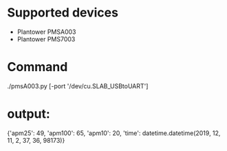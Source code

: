 # Supported devices
- Plantower PMSA003
- Plantower PMS7003

# Command

./pmsA003.py [-port '/dev/cu.SLAB_USBtoUART']

# output:


{'apm25': 49, 'apm100': 65, 'apm10': 20, 'time': datetime.datetime(2019, 12, 11, 2, 37, 36, 98173)}
```
